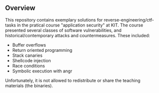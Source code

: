 ## Overview
This repository contains exemplary solutions for reverse-engineering/ctf-tasks in the pratical course "application security" at KIT.
The course presented several classes of software vulnerabilities, and historical/contemporary attacks and countermeasures. These included:
- Buffer overflows
- Return oriented programming
- Stack canaries
- Shellcode injection
- Race conditions
- Symbolic execution with angr

Unfortunately, it is not allowed to redistribute or share the teaching materials (the binaries).
